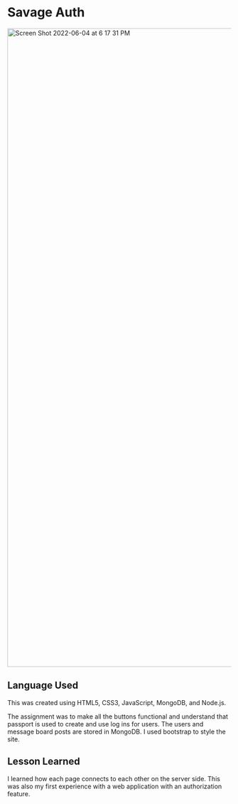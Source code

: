 # Savage Auth

<img width="1436" alt="Screen Shot 2022-06-04 at 6 17 31 PM" src="https://user-images.githubusercontent.com/102538779/172091877-9b5d2877-2b42-481a-879b-c3dc72f4dd9e.png">

## Language Used

This was created using HTML5, CSS3, JavaScript, MongoDB, and Node.js.

The assignment was to make all the buttons functional and understand that passport is used to create and use log ins for users. The users and message board posts are stored in MongoDB. I used bootstrap to style the site. 

## Lesson Learned

I learned how each page connects to each other on the server side. This was also my first experience with a web application with an authorization feature.
